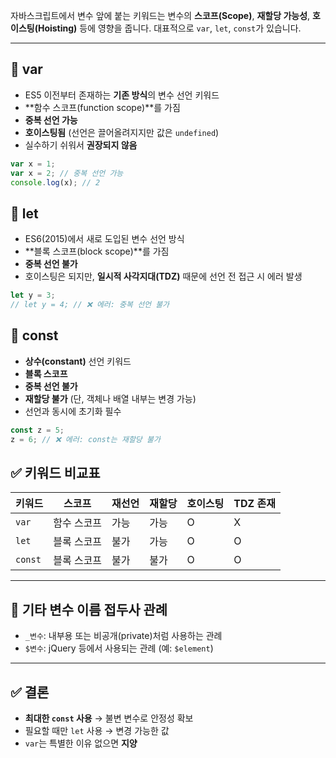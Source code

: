 
자바스크립트에서 변수 앞에 붙는 키워드는 변수의 **스코프(Scope)**, **재할당 가능성**, **호이스팅(Hoisting)** 등에 영향을 줍니다. 대표적으로 `var`, `let`, `const`가 있습니다.

---

## 🔹 var
- ES5 이전부터 존재하는 **기존 방식**의 변수 선언 키워드
- **함수 스코프(function scope)**를 가짐
- **중복 선언 가능**
- **호이스팅됨** (선언은 끌어올려지지만 값은 `undefined`)
- 실수하기 쉬워서 **권장되지 않음**

```js
var x = 1;
var x = 2; // 중복 선언 가능
console.log(x); // 2
```

## 🔹 let

- ES6(2015)에서 새로 도입된 변수 선언 방식
- **블록 스코프(block scope)**를 가짐
- **중복 선언 불가**
- 호이스팅은 되지만, **일시적 사각지대(TDZ)** 때문에 선언 전 접근 시 에러 발생

``` javascript
let y = 3;
// let y = 4; // ❌ 에러: 중복 선언 불가
```

## 🔹 const

- **상수(constant)** 선언 키워드
- **블록 스코프**
- **중복 선언 불가**
- **재할당 불가** (단, 객체나 배열 내부는 변경 가능)
- 선언과 동시에 초기화 필수

``` javascript
const z = 5;
z = 6; // ❌ 에러: const는 재할당 불가
```

## ✅ 키워드 비교표

|키워드|스코프|재선언|재할당|호이스팅|TDZ 존재|
|---|---|---|---|---|---|
|`var`|함수 스코프|가능|가능|O|X|
|`let`|블록 스코프|불가|가능|O|O|
|`const`|블록 스코프|불가|불가|O|O|

---

## 🔸 기타 변수 이름 접두사 관례

- `_변수`: 내부용 또는 비공개(private)처럼 사용하는 관례
- `$변수`: jQuery 등에서 사용되는 관례 (예: `$element`)
    
---

## ✅ 결론

- **최대한 `const` 사용** → 불변 변수로 안정성 확보
- 필요할 때만 `let` 사용 → 변경 가능한 값
- `var`는 특별한 이유 없으면 **지양**

